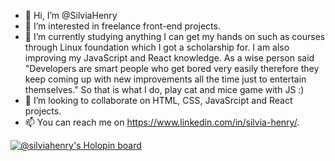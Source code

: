 - 👋 Hi, I’m @SilviaHenry
- 👀 I’m interested in freelance front-end projects.
- 🌱 I’m currently studying anything I can get my hands on such as courses through Linux foundation which I got a scholarship for. I am also improving my JavaScript and React knowledge. As a wise person said "Developers are smart people who get bored very easily therefore they keep coming up with new improvements all the time just to entertain themselves." So that is what I do, play cat and mice game with JS :)
- 💞️ I’m looking to collaborate on HTML, CSS, JavaSrcipt and React projects.
- 📫 You can reach me on https://www.linkedin.com/in/silvia-henry/.

[![@silviahenry's Holopin board](https://holopin.me/silviahenry)](https://holopin.io/@silviahenry)

<!---
SilviaHenry/SilviaHenry is a ✨ special ✨ repository because its `README.md` (this file) appears on your GitHub profile.
You can click the Preview link to take a look at your changes.
--->
